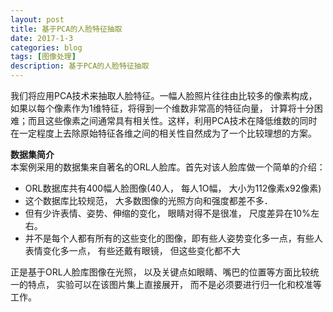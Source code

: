```yaml
---
layout: post
title: 基于PCA的人脸特征抽取
date: 2017-1-3
categories: blog
tags: [图像处理]
description: 基于PCA的人脸特征抽取
---
```


我们将应用PCA技术来抽取人脸特征。一幅人脸照片往往由比较多的像素构成，如果以每个像素作为1维特征，将得到一个维数非常高的特征向量， 计算将十分困难；而且这些像素之间通常具有相关性。这样，利用PCA技术在降低维数的同时在一定程度上去除原始特征各维之间的相关性自然成为了一个比较理想的方案。      

**数据集简介**       
本案例采用的数据集来自著名的ORL人脸库。首先对该人脸库做一个简单的介绍：  

- ORL数据库共有400幅人脸图像(40人， 每人1O幅， 大小为112像素x92像素)          
- 这个数据库比较规范， 大多数图像的光照方向和强度都差不多．        
- 但有少许表情、姿势、伸缩的变化， 眼睛对得不是很准， 尺度差异在10%左右。            
- 并不是每个人都有所有的这些变化的图像，即有些人姿势变化多一点，有些人表情变化多一点， 有些还戴有眼镜， 但这些变化都不大   

正是基于ORL人脸库图像在光照， 以及关键点如眼睛、嘴巴的位置等方面比较统一的特点， 实验可以在该图片集上直接展开， 而不是必须要进行归一化和校准等工作。     

